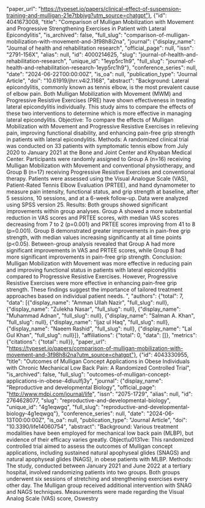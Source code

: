 "paper_url": "https://typeset.io/papers/clinical-effect-of-suspension-training-and-mulligan-21e7tbbjyg?utm_source=chatgpt"}, {"id": 4041673008, "title": "Comparison of Mulligan Mobilization with Movement and Progressive Strengthening Exercises in Patient with Lateral Epicondylitis", "is_archived": false, "full_slug": "comparison-of-mulligan-mobilization-with-movement-and-3f98h8i2na", "journal": {"display_name": "Journal of health and rehabilitation research", "official_page": null, "issn": "2791-156X", "alias": null, "id": 4000214625, "slug": "journal-of-health-and-rehabilitation-research", "unique_id": "1eyp5rc1h9", "full_slug": "journal-of-health-and-rehabilitation-research-1eyp5rc1h9"}, "conference_series": null, "date": "2024-06-22T00:00:00Z", "is_oa": null, "publication_type": "Journal Article", "doi": "10.61919/jhrr.v4i2.1168", "abstract": "Background: Lateral epicondylitis, commonly known as tennis elbow, is the most prevalent cause of elbow pain. Both Mulligan Mobilization with Movement (MWM) and Progressive Resistive Exercises (PRE) have shown effectiveness in treating lateral epicondylitis individually. This study aims to compare the effects of these two interventions to determine which is more effective in managing lateral epicondylitis. Objective: To compare the effects of Mulligan Mobilization with Movement and Progressive Resistive Exercises in relieving pain, improving functional disability, and enhancing pain-free grip strength in patients with lateral epicondylitis. Methods: A randomized clinical trial was conducted on 33 patients with symptomatic tennis elbow from July 2020 to January 2021 at the Bone and Joint Center and Khyaban Medical Center. Participants were randomly assigned to Group A (n=16) receiving Mulligan Mobilization with Movement and conventional physiotherapy, and Group B (n=17) receiving Progressive Resistive Exercises and conventional therapy. Patients were assessed using the Visual Analogue Scale (VAS), Patient-Rated Tennis Elbow Evaluation (PRTEE), and hand dynamometer to measure pain intensity, functional status, and grip strength at baseline, after 5 sessions, 10 sessions, and at a 6-week follow-up. Data were analyzed using SPSS version 25. Results: Both groups showed significant improvements within group analyses. Group A showed a more substantial reduction in VAS scores and PRTEE scores, with median VAS scores decreasing from 7 to 2 (p=0.001) and PRTEE scores improving from 41 to 8 (p=0.001). Group B demonstrated greater improvements in pain-free grip strength, with median values increasing significantly at all time points (p&lt;0.05). Between-group analysis revealed that Group A had more significant improvements in VAS and PRTEE scores, while Group B had more significant improvements in pain-free grip strength. Conclusion: Mulligan Mobilization with Movement was more effective in reducing pain and improving functional status in patients with lateral epicondylitis compared to Progressive Resistive Exercises. However, Progressive Resistive Exercises were more effective in enhancing pain-free grip strength. These findings suggest the importance of tailored treatment approaches based on individual patient needs. ", "authors": {"total": 7, "data": [{"display_name": "Amman Ullah Nazir", "full_slug": null}, {"display_name": "Zulekha Nasar", "full_slug": null}, {"display_name": "Muhammad Adnan", "full_slug": null}, {"display_name": "Salman A. Khan", "full_slug": null}, {"display_name": "Ijaz ul Haq", "full_slug": null}, {"display_name": "Naeem Rashid", "full_slug": null}, {"display_name": "Lal Gul Khan", "full_slug": null}]}, "affiliations": {"total": 0, "data": []}, "metrics": {"citations": {"total": null}}, "paper_url": "https://typeset.io/papers/comparison-of-mulligan-mobilization-with-movement-and-3f98h8i2na?utm_source=chatgpt"}, {"id": 4043330955, "title": "Outcomes of Mulligan Concept Applications in Obese Individuals with Chronic Mechanical Low Back Pain: A Randomized Controlled Trial", "is_archived": false, "full_slug": "outcomes-of-mulligan-concept-applications-in-obese-4dluulfj3y", "journal": {"display_name": "Reproductive and developmental Biology", "official_page": "http://www.mdpi.com/journal/life", "issn": "2075-1729", "alias": null, "id": 2764628077, "slug": "reproductive-and-developmental-biology", "unique_id": "4g1eqwgq", "full_slug": "reproductive-and-developmental-biology-4g1eqwgq"}, "conference_series": null, "date": "2024-06-13T00:00:00Z", "is_oa": null, "publication_type": "Journal Article", "doi": "10.3390/life14060754", "abstract": "Background: Various treatment modalities have been employed for mechanical low back pain (MLBP), but evidence of their efficacy varies greatly. Object\u0131ve: This randomized controlled trial aimed to assess the outcomes of Mulligan concept applications, including sustained natural apophyseal glides (SNAGS) and natural apophyseal glides (NAGS), in obese patients with MLBP. Methods: The study, conducted between January 2021 and June 2022 at a tertiary hospital, involved randomizing patients into two groups. Both groups underwent six sessions of stretching and strengthening exercises every other day. The Mulligan group received additional intervention with SNAG and NAGS techniques. Measurements were made regarding the Visual Analog Scale (VAS) score, Oswestry